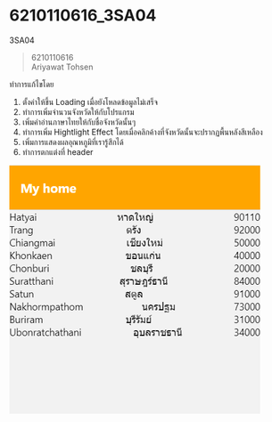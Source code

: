 # 6210110616_3SA04
3SA04
> 6210110616  
> Ariyawat  Tohsen

ทำการแก้ไขโดย 
1. ตั้งค่าให้ขึ้น Loading เมื่อยังโหลดข้อมูลไม่เสร็จ  
2. ทำการเพิ่มจำนวนจังหวัดให้กับโปรแกรม
3. เพิ่มคำอ่านภาษาไทยให้กับชื่อจังหวัดนั้นๆ
4. ทำการเพิ่ม Hightlight Effect โดยเมื่อคลิกค้างที่จังหวัดนั้นจะปรากฏพื้นหลังสีเหลือง
5. เพิ่มการแสดงผลอุณหภูมิที่เรารู้สึกได้
6. ทำการตกแต่งที่ header 

![alt text](https://github.com/kentilove095/6210110616_3SA04/blob/main/Screenshot%202021-07-18%20223504.png)
